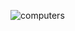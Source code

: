 ![computers](https://github.com/ivakhnenkovitali/MobaXterm_Portable/assets/141067997/eb23998d-7ec3-4819-b48a-f960e96d70f9)
